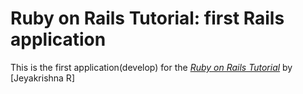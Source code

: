 # Ruby on Rails Tutorial: first Rails application

This is the first application(develop) for the 
[*Ruby on Rails Tutorial*](http://railstutorial.org/)
by [Jeyakrishna R]
